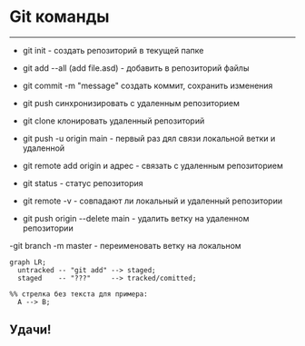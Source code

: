 # Git команды

---

- git init  - создать репозиторий в текущей папке
- git add --all (add file.asd) - добавить в репозиторий файлы
- git commit -m "message" создать коммит, сохранить изменения
- git push синхронизировать с удаленным репозиторием
- git clone клонировать удаленный репозиторий

- git push -u origin main - первый раз дял связи локальной ветки и удаленной
- git remote add origin и адрес - связать с удаленным репозиторием
- git status - статус репозитория 
- git remote -v - совпадают ли локальный и удаленный репозитории
 - git push origin --delete main - удалить ветку на удаленном репозитории
 
 -git branch -m master - переименовать ветку на локальном


```mermaid
graph LR;
  untracked -- "git add" --> staged;
  staged    -- "???"     --> tracked/comitted;

%% стрелка без текста для примера: 
  A --> B;
``` 
 ## Удачи!